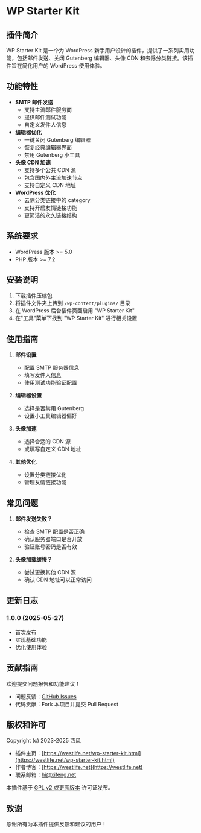 # WP Starter Kit

## 插件简介
WP Starter Kit 是一个为 WordPress 新手用户设计的插件，提供了一系列实用功能，包括邮件发送、关闭 Gutenberg 编辑器、头像 CDN 和去除分类链接。该插件旨在简化用户的 WordPress 使用体验。

## 功能特性
- **SMTP 邮件发送**
  - 支持主流邮件服务商
  - 提供邮件测试功能
  - 自定义发件人信息
- **编辑器优化**
  - 一键关闭 Gutenberg 编辑器
  - 恢复经典编辑器界面
  - 禁用 Gutenberg 小工具
- **头像 CDN 加速**
  - 支持多个公共 CDN 源
  - 包含国内外主流加速节点
  - 支持自定义 CDN 地址
- **WordPress 优化**
  - 去除分类链接中的 category
  - 支持开启友情链接功能
  - 更简洁的永久链接结构

## 系统要求
- WordPress 版本 >= 5.0
- PHP 版本 >= 7.2

## 安装说明
1. 下载插件压缩包
2. 将插件文件夹上传到 `/wp-content/plugins/` 目录
3. 在 WordPress 后台插件页面启用 "WP Starter Kit"
4. 在"工具"菜单下找到 "WP Starter Kit" 进行相关设置

## 使用指南
1. **邮件设置**
   - 配置 SMTP 服务器信息
   - 填写发件人信息
   - 使用测试功能验证配置

2. **编辑器设置**
   - 选择是否禁用 Gutenberg
   - 设置小工具编辑器偏好

3. **头像加速**
   - 选择合适的 CDN 源
   - 或填写自定义 CDN 地址

4. **其他优化**
   - 设置分类链接优化
   - 管理友情链接功能

## 常见问题
1. **邮件发送失败？**
   - 检查 SMTP 配置是否正确
   - 确认服务器端口是否开放
   - 验证账号密码是否有效

2. **头像加载缓慢？**
   - 尝试更换其他 CDN 源
   - 确认 CDN 地址可以正常访问

## 更新日志
### 1.0.0 (2025-05-27)
- 首次发布
- 实现基础功能
- 优化使用体验

## 贡献指南
欢迎提交问题报告和功能建议！
- 问题反馈：[GitHub Issues](https://github.com/gentpan/wp-starter-kit/issues)
- 代码贡献：Fork 本项目并提交 Pull Request

## 版权和许可
Copyright (c) 2023-2025 西风

* 插件主页：[https://westlife.net/wp-starter-kit.html](https://westlife.net/wp-starter-kit.html)
* 作者博客：[https://westlife.net](https://westlife.net)
* 联系邮箱：hi@xifeng.net

本插件基于 [GPL v2 或更高版本](https://www.gnu.org/licenses/gpl-2.0.html) 许可证发布。

## 致谢
感谢所有为本插件提供反馈和建议的用户！